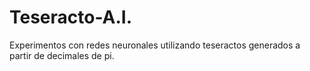 # Teseracto-A.I.
Experimentos con redes neuronales utilizando teseractos generados a partir de decimales de pi. 
